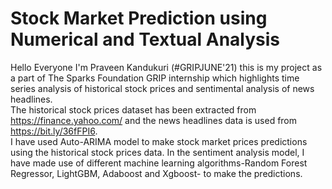 # Stock Market Prediction using Numerical and Textual Analysis
Hello Everyone I'm Praveen Kandukuri (#GRIPJUNE'21) this is my project as a part of The Sparks Foundation GRIP internship which highlights time series analysis of historical stock prices and sentimental analysis
of news headlines. \
The historical stock prices dataset has been extracted from https://finance.yahoo.com/ and the news headlines data is used from https://bit.ly/36fFPI6. \
I have used Auto-ARIMA model to make stock market prices predictions using the historical stock prices data. In the sentiment analysis model, I have made use of different machine learning algorithms-Random Forest Regressor, LightGBM, Adaboost and Xgboost- to make the predictions.

